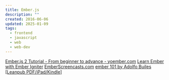 ```yaml
---
title: Ember.js
description: ""
created: 2016-06-06
updated: 2025-01-09
tags:
  - frontend
  - javascript
  - web
  - web-dev
---
```


[Ember.js 2 Tutorial - From beginner to advance - yoember.com](http://yoember.com/)
[Learn Ember with Ember Igniter](http://emberigniter.com/)
[EmberScreencasts.com](https://www.emberscreencasts.com/)
[ember 101 by Adolfo Builes [Leanpub PDF/iPad/Kindle]](https://leanpub.com/ember-cli-101)
